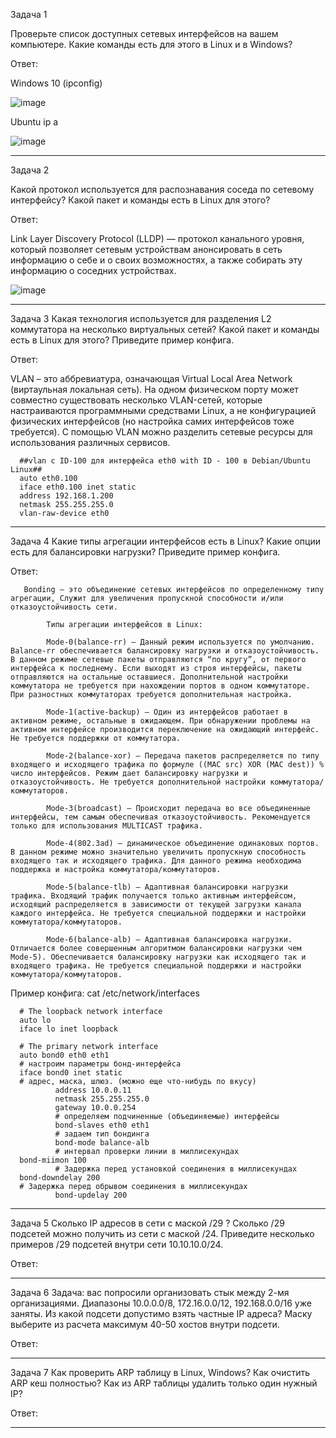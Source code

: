 Задача 1

Проверьте список доступных сетевых интерфейсов на вашем компьютере. Какие команды есть для этого в Linux и в Windows?

Ответ:

Windows 10 (ipconfig)

![image](https://user-images.githubusercontent.com/65549218/146227490-eb58a25d-d838-44b1-8c87-b2d94c2a2af6.png)

Ubuntu ip a

![image](https://user-images.githubusercontent.com/65549218/146227891-df01167e-9648-4cdd-9131-11ea564a539b.png)

_________________________________________________________________________________________________________________________________________________________________________________

Задача 2

Какой протокол используется для распознавания соседа по сетевому интерфейсу? Какой пакет и команды есть в Linux для этого?

Ответ:

Link Layer Discovery Protocol (LLDP) — протокол канального уровня, который позволяет сетевым устройствам анонсировать в сеть информацию о себе и о своих возможностях, а также собирать эту информацию о соседних устройствах.

![image](https://user-images.githubusercontent.com/65549218/146237221-57b7f593-7e11-4bda-a575-35ee2b14177c.png)


_________________________________________________________________________________________________________________________________________________________________________________
Задача 3
Какая технология используется для разделения L2 коммутатора на несколько виртуальных сетей? Какой пакет и команды есть в Linux для этого? Приведите пример конфига.

Ответ:

VLAN – это аббревиатура, означающая Virtual Local Area Network (виртаульная локальная сеть). На одном физическом порту может совместно существовать несколько VLAN-сетей, которые настраиваются программными средствами Linux, а не конфигурацией физических интерфейсов (но настройка самих интерфейсов тоже требуется). С помощью VLAN можно разделить сетевые ресурсы для использования различных сервисов.

      ##vlan с ID-100 для интерфейса eth0 with ID - 100 в Debian/Ubuntu Linux##
      auto eth0.100
      iface eth0.100 inet static
      address 192.168.1.200
      netmask 255.255.255.0
      vlan-raw-device eth0
_________________________________________________________________________________________________________________________________________________________________________________

Задача 4
Какие типы агрегации интерфейсов есть в Linux? Какие опции есть для балансировки нагрузки? Приведите пример конфига.

Ответ:

       Bonding – это объединение сетевых интерфейсов по определенному типу агрегации, Служит для увеличения пропускной способности и/или отказоустойчивость сети.

            Типы агрегации интерфейсов в Linux:

            Mode-0(balance-rr) – Данный режим используется по умолчанию. Balance-rr обеспечивается балансировку нагрузки и отказоустойчивость. В данном режиме сетевые пакеты отправляются “по кругу”, от первого интерфейса к последнему. Если выходят из строя интерфейсы, пакеты отправляются на остальные оставшиеся. Дополнительной настройки коммутатора не требуется при нахождении портов в одном коммутаторе. При разностных коммутаторах требуется дополнительная настройка.

            Mode-1(active-backup) – Один из интерфейсов работает в активном режиме, остальные в ожидающем. При обнаружении проблемы на активном интерфейсе производится переключение на ожидающий интерфейс. Не требуется поддержки от коммутатора.

            Mode-2(balance-xor) – Передача пакетов распределяется по типу входящего и исходящего трафика по формуле ((MAC src) XOR (MAC dest)) % число интерфейсов. Режим дает балансировку нагрузки и отказоустойчивость. Не требуется дополнительной настройки коммутатора/коммутаторов.

            Mode-3(broadcast) – Происходит передача во все объединенные интерфейсы, тем самым обеспечивая отказоустойчивость. Рекомендуется только для использования MULTICAST трафика.

            Mode-4(802.3ad) – динамическое объединение одинаковых портов. В данном режиме можно значительно увеличить пропускную способность входящего так и исходящего трафика. Для данного режима необходима поддержка и настройка коммутатора/коммутаторов.

            Mode-5(balance-tlb) – Адаптивная балансировки нагрузки трафика. Входящий трафик получается только активным интерфейсом, исходящий распределяется в зависимости от текущей загрузки канала каждого интерфейса. Не требуется специальной поддержки и настройки коммутатора/коммутаторов.

            Mode-6(balance-alb) – Адаптивная балансировка нагрузки. Отличается более совершенным алгоритмом балансировки нагрузки чем Mode-5). Обеспечивается балансировку нагрузки как исходящего так и входящего трафика. Не требуется специальной поддержки и настройки коммутатора/коммутаторов.         
          
          
Пример конфига:
cat /etc/network/interfaces 
            
      # The loopback network interface
      auto lo
      iface lo inet loopback

      # The primary network interface
      auto bond0 eth0 eth1
      # настроим параметры бонд-интерфейса
      iface bond0 inet static
      # адрес, маска, шлюз. (можно еще что-нибудь по вкусу)
              address 10.0.0.11
              netmask 255.255.255.0
              gateway 10.0.0.254
              # определяем подчиненные (объединяемые) интерфейсы
              bond-slaves eth0 eth1
              # задаем тип бондинга
              bond-mode balance-alb
              # интервал проверки линии в миллисекундах
      bond-miimon 100
              # Задержка перед установкой соединения в миллисекундах
      bond-downdelay 200
      # Задержка перед обрывом соединения в миллисекундах
              bond-updelay 200

_________________________________________________________________________________________________________________________________________________________________________________
Задача 5
Сколько IP адресов в сети с маской /29 ? Сколько /29 подсетей можно получить из сети с маской /24. Приведите несколько примеров /29 подсетей внутри сети 10.10.10.0/24.

Ответ:
_________________________________________________________________________________________________________________________________________________________________________________
Задача 6
Задача: вас попросили организовать стык между 2-мя организациями. Диапазоны 10.0.0.0/8, 172.16.0.0/12, 192.168.0.0/16 уже заняты. Из какой подсети допустимо взять частные IP адреса? Маску выберите из расчета максимум 40-50 хостов внутри подсети.

Ответ:
_________________________________________________________________________________________________________________________________________________________________________________

Задача 7
Как проверить ARP таблицу в Linux, Windows? Как очистить ARP кеш полностью? Как из ARP таблицы удалить только один нужный IP?

Ответ:
_________________________________________________________________________________________________________________________________________________________________________________
